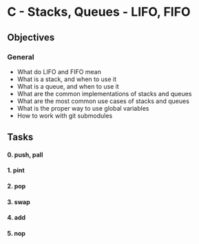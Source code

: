 
# C - Stacks, Queues - LIFO, FIFO

## Objectives
### General
-   What do LIFO and FIFO mean
-   What is a stack, and when to use it
-   What is a queue, and when to use it
-   What are the common implementations of stacks and queues
-   What are the most common use cases of stacks and queues
-   What is the proper way to use global variables
-   How to work with git submodules
## Tasks
#### 0. push, pall
#### 1. pint
#### 2. pop
#### 3. swap
#### 4. add
#### 5. nop